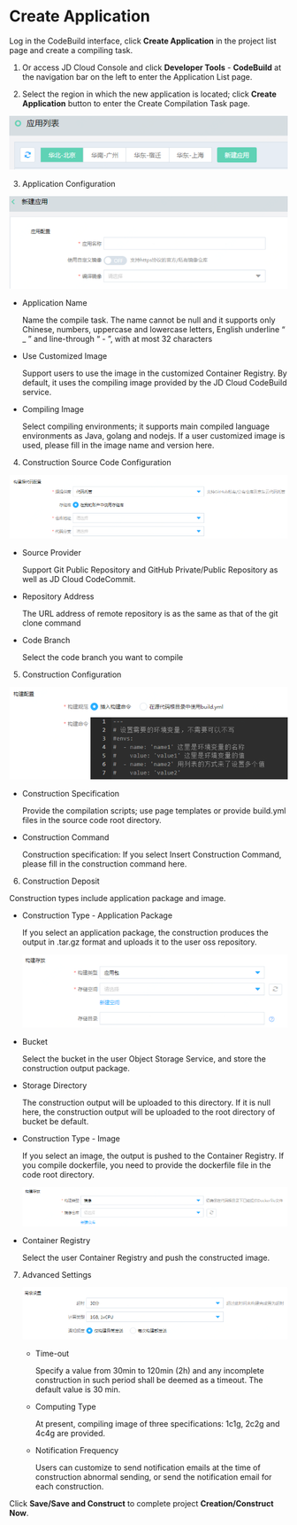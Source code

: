 # Create Application

Log in the CodeBuild interface, click **Create Application** in the project list page and create a compiling task.

1. Or access JD Cloud Console and click **Developer Tools** - **CodeBuild** at the navigation bar on the left to enter the Application List page.

2. Select the region in which the new application is located; click **Create Application** button to enter the Create Compilation Task page.

 ![](/image/codebuild/appList.PNG) 

3. Application Configuration

 ![](/image/codebuild/createApp1.PNG) 
 
   * Application Name
   
     Name the compile task. The name cannot be null and it supports only Chinese, numbers, uppercase and lowercase letters, English underline “ _ ” and line-through “ - ”, with at most 32 characters
   
   * Use Customized Image
   
     Support users to use the image in the customized Container Registry. By default, it uses the compiling image provided by the JD Cloud CodeBuild service.
   
   * Compiling Image
   
     Select compiling environments; it supports main compiled language environments as Java, golang and nodejs. If a user customized image is used, please fill in the image name and version here.
 
4. Construction Source Code Configuration

 ![](/image/codebuild/createApp2.PNG) 
 
   * Source Provider
   
     Support Git Public Repository and GitHub Private/Public Repository as well as JD Cloud CodeCommit.
     
   * Repository Address
   
     The URL address of remote repository is as the same as that of the git clone command
     
   * Code Branch
   
     Select the code branch you want to compile

5. Construction Configuration

 ![](/image/codebuild/createApp3.PNG) 
 
   * Construction Specification
   
     Provide the compilation scripts; use page templates or provide build.yml files in the source code root directory.
     
   * Construction Command
   
     Construction specification: If you select Insert Construction Command, please fill in the construction command here.

 
6. Construction Deposit

 Construction types include application package and image.
 
   * Construction Type - Application Package
   
     If you select an application package, the construction produces the output in .tar.gz format and uploads it to the user oss repository.
     
     ![](/image/codebuild/createApp4.PNG) 
     
   * Bucket
   
     Select the bucket in the user Object Storage Service, and store the construction output package.
     
   * Storage Directory
   
     The construction output will be uploaded to this directory. If it is null here, the construction output will be uploaded to the root directory of bucket be default.
     
     
   * Construction Type - Image
   
     If you select an image, the output is pushed to the Container Registry. If you compile dockerfile, you need to provide the dockerfile file in the code root directory.
     
     ![](/image/codebuild/createApp5.PNG) 
     
   * Container Registry
   
     Select the user Container Registry and push the constructed image.

	
7. Advanced Settings

   ![](/image/codebuild/createApp6.PNG) 
 
   * Time-out
   
     Specify a value from 30min to 120min (2h) and any incomplete construction in such period shall be deemed as a timeout. The default value is 30 min.
     
   * Computing Type
   
     At present, compiling image of three specifications: 1c1g, 2c2g and 4c4g are provided.
     
   * Notification Frequency
   
     Users can customize to send notification emails at the time of construction abnormal sending, or send the notification email for each construction.


Click **Save/Save and Construct** to complete project **Creation/Construct Now**.
